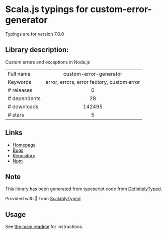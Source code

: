 
# Scala.js typings for custom-error-generator

Typings are for version 7.0.0

## Library description:
Custom errors and exceptions in Node.js

|                    |                 |
| ------------------ | :-------------: |
| Full name          | custom-error-generator |
| Keywords           | error, errors, error factory, custom error |
| # releases         | 0 |
| # dependents       | 28 |
| # downloads        | 142495 |
| # stars            | 5 |

## Links
- [Homepage](https://github.com/jproulx/node-custom-error)
- [Bugs](https://github.com/jproulx/node-custom-error/issues)
- [Repository](https://github.com/jproulx/node-custom-error)
- [Npm](https://www.npmjs.com/package/custom-error-generator)
    


## Note
This library has been generated from typescript code from [DefinitelyTyped](https://definitelytyped.org).

Provided with :purple_heart: from [ScalablyTyped](https://github.com/oyvindberg/ScalablyTyped)

## Usage
See [the main readme](../../readme.md) for instructions.



